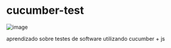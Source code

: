 # cucumber-test
![image](https://user-images.githubusercontent.com/31069486/116643653-ebdf8a80-a947-11eb-9d90-539941f1eaa4.png)

aprendizado sobre testes de software utilizando cucumber + js
